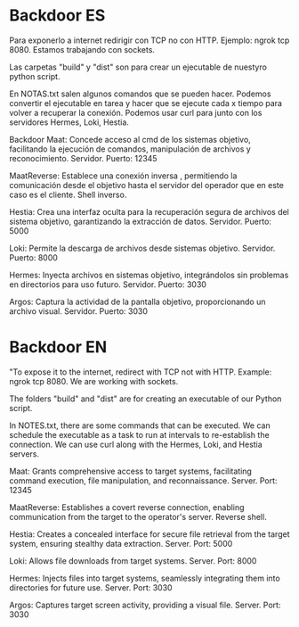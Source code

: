 ﻿# Backdoor ES
Para exponerlo a internet redirigir con TCP no con HTTP. Ejemplo: ngrok tcp 8080. Estamos trabajando con sockets.

Las carpetas "build" y "dist" son para crear un ejecutable de nuestyro python script.

En NOTAS.txt salen algunos comandos que se pueden hacer. Podemos convertir el ejecutable en tarea y hacer que se ejecute cada x tiempo para volver a recuperar la conexión.
Podemos usar curl para junto con los servidores Hermes, Loki, Hestia.

Backdoor Maat: Concede acceso al cmd de los sistemas objetivo, facilitando la ejecución de comandos, manipulación de archivos y reconocimiento. Servidor. Puerto: 12345

MaatReverse: Establece una conexión inversa , permitiendo la comunicación desde el objetivo hasta el servidor del operador que en este caso es el cliente. Shell inverso.

Hestia: Crea una interfaz oculta para la recuperación segura de archivos del sistema objetivo, garantizando la extracción de datos. Servidor. Puerto: 5000

Loki: Permite la descarga de archivos desde sistemas objetivo. Servidor. Puerto: 8000

Hermes: Inyecta archivos en sistemas objetivo, integrándolos sin problemas en directorios para uso futuro. Servidor. Puerto: 3030

Argos: Captura la actividad de la pantalla objetivo, proporcionando un archivo visual. Servidor. Puerto: 3030

# Backdoor EN
"To expose it to the internet, redirect with TCP not with HTTP. Example: ngrok tcp 8080. We are working with sockets.

The folders "build" and "dist" are for creating an executable of our Python script.

In NOTES.txt, there are some commands that can be executed. We can schedule the executable as a task to run at intervals to re-establish the connection.
We can use curl along with the Hermes, Loki, and Hestia servers.

Maat: Grants comprehensive access to target systems, facilitating command execution, file manipulation, and reconnaissance. Server. Port: 12345

MaatReverse: Establishes a covert reverse connection, enabling communication from the target to the operator's server. Reverse shell.

Hestia: Creates a concealed interface for secure file retrieval from the target system, ensuring stealthy data extraction. Server. Port: 5000

Loki: Allows file downloads from target systems. Server. Port: 8000

Hermes: Injects files into target systems, seamlessly integrating them into directories for future use. Server. Port: 3030

Argos: Captures target screen activity, providing a visual file. Server. Port: 3030
